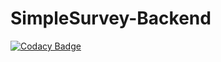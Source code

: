 # SimpleSurvey-Backend
[![Codacy Badge](https://api.codacy.com/project/badge/Grade/c25daf24d2574f019273a43c223e2623)](https://app.codacy.com/gh/SimpleSurveyProject/SimpleSurvey-Backend?utm_source=github.com&utm_medium=referral&utm_content=SimpleSurveyProject/SimpleSurvey-Backend&utm_campaign=Badge_Grade_Settings)